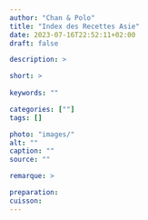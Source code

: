 ```yaml
---
author: "Chan & Polo"
title: "Index des Recettes Asie"
date: 2023-07-16T22:52:11+02:00
draft: false

description: >

short: >
    
keywords: ""

categories: [""]
tags: []

photo: "images/"
alt: ""
caption: ""
source: ""

remarque: >

preparation: 
cuisson: 
---
```



